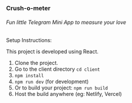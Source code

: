 ### Crush-o-meter
###### Fun little Telegram Mini App to measure your love

Setup Instructions:

This project is developed using React.

1. Clone the project.
2. Go to the client directory `cd client`
3. `npm install`
4. `npm run dev` (for development)
5. Or to build your project: `npm run build`
6. Host the build anywhere (eg: Netlify, Vercel)
